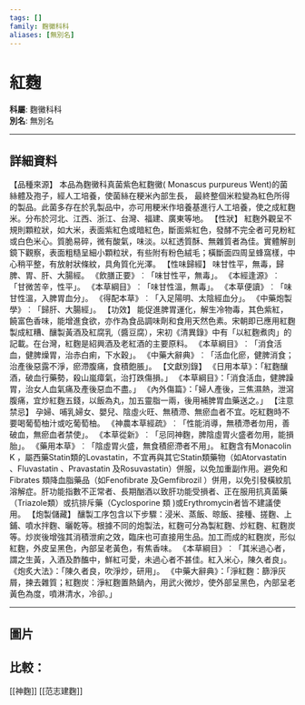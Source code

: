 ```yaml
---
tags: []
family: 麴黴科科
aliases: [無別名]
---
```


# 紅麴

**科屬**: 麴黴科科  
**別名**: 無別名  

---

## 詳細資料
【品種來源】
本品為麴黴科真菌紫色紅麴黴(
Monascus purpureus
Went)的菌絲體及孢子，經人工培養，使菌絲在粳米內部生長， 最終整個米粒變為紅色所得的製品。此菌多存在於乳製品中，亦可用粳米作培養基進行人工培養，使之成紅麴米。分布於河北、江西、浙江、台灣、福建、廣東等地。
【性狀】
紅麴外觀呈不規則顆粒狀，如大米，表面紫紅色或暗紅色，斷面紫紅色，發酵不完全者可見粉紅或白色米心。質脆易碎，微有酸氣，味淡。以紅透質酥、無雜質者為佳。實體解剖鏡下觀察，表面粗糙呈細小顆粒狀，有些附有粉色絨毛；橫斷面四周呈蜂窩樣，中心稍平整，有放射狀條紋，具角質化光澤。
【性味歸經】
味甘性平，無毒，歸脾、胃、肝、大腸經。
《飲膳正要》︰「味甘性平，無毒」。
《本經逢源》︰「甘微苦辛，性平」。
《本草綱目》︰「味甘性溫，無毒」。
《本草便讀》︰「味甘性溫，入脾胃血分」。
《得配本草》︰「入足陽明、太陰經血分」。
《中藥炮製學》︰「歸肝、大腸經」。
【功效】
能促進脾胃運化，解生冷物毒，其色紫紅，饒富色香味，能增進食欲，亦作為食品調味劑和食用天然色素。宋朝即已應用紅麴製成紅糟、釀製黃酒及紅腐乳（醬豆腐），宋初《清異錄》中有「以紅麴煮肉」的記載。在台灣，紅麴是紹興酒及老紅酒的主要原料。
《本草綱目》︰「消食活血，健脾燥胃，治赤白痢，下水穀」。
《中藥大辭典》︰「活血化瘀，健脾消食；治產後惡露不淨，瘀滯腹痛，食積飽脹」。
【文獻別錄】
《日用本草》：「紅麴釀酒，破血行藥勢，殺山嵐瘴氣，治打跌傷損。」
《本草綱目》：「消食活血，健脾躁胃，治女人血氣痛及產後惡血不盡。」
《內外傷篇》：「婦人產後，三焦濕熱，泄瀉腹痛，宜炒紅麴五錢，以飯為丸，加五靈脂一兩，後用補脾胃血藥送之。」
【注意禁忌】
孕婦、哺乳婦女、嬰兒、陰虛火旺、無積滯、無瘀血者不宜。吃紅麴時不要喝葡萄柚汁或吃葡萄柚。
《神農本草經疏》︰「性能消導，無積滯者勿用，善破血，無瘀血者禁使」。
《本草從新》︰「忌同神麴，脾陰虛胃火盛者勿用，能損胎」。
《藥用本草》︰「陰虛胃火盛，無食積瘀滯者不用」。
紅麴含有Monacolin K ，屬西藥Statin類的Lovastatin，不宜再與其它Statin類藥物（如Atorvastatin 、Fluvastatin 、Pravastatin 及Rosuvastatin）併服，以免加重副作用。避免和Fibrates 類降血脂藥品（如Fenofibrate 及Gemfibrozil ）併用，以免引發橫紋肌溶解症。肝功能指數不正常者、長期酗酒以致肝功能受損者、正在服用抗真菌藥（Triazole類）或抗排斥藥（Cyclosporine 類 )或Erythromycin者皆不建議使用。
【炮製儲藏】
釀製工序包含以下步驟：浸米、蒸飯、晾飯、接種、搓麴、上鋪、噴水拌麴、曬乾等。根據不同的炮製法，紅麴可分為製紅麴、炒紅麴、紅麴炭等。炒炭後增強其消積泄痢之效，臨床也可直接用生品。加工而成的紅麴炭，形似紅麴，外皮呈黑色，內部呈老黃色，有焦香味。
《本草綱目》︰「其米過心者，謂之生黃，入酒及酢醢中，鮮紅可愛，未過心者不甚佳。紅入米心，陳久者良」。
《炮炙大法》：「陳久者良，吹淨炒，研用」。
《中藥大辭典》：「淨紅麴：篩淨灰屑，揀去雜質；紅麴炭：淨紅麴置熱鍋內，用武火微炒，使外部呈黑色，內部呈老黃色為度，噴淋清水，冷卻。」

---

## 圖片
## 比較：
[[神麴]]
[[范志建麴]]
